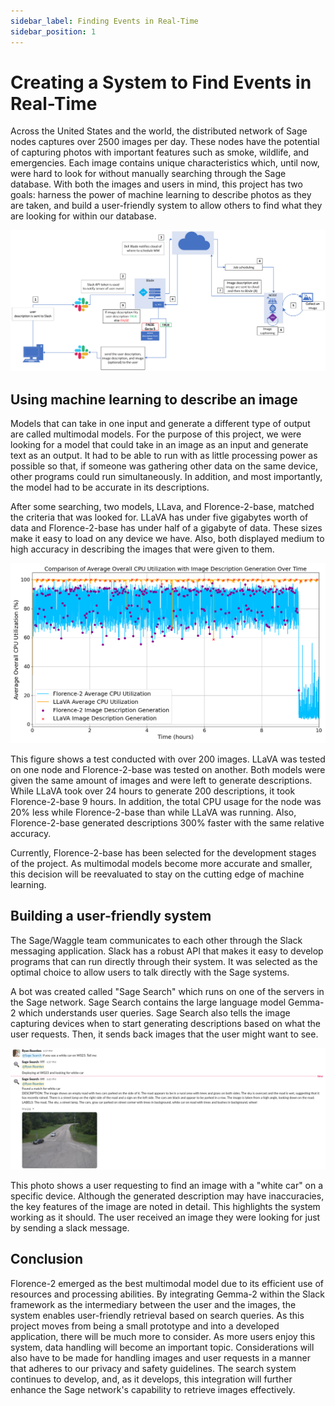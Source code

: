 ```yaml
---
sidebar_label: Finding Events in Real-Time
sidebar_position: 1
---
```


# Creating a System to Find Events in Real-Time


Across the United States and the world, the distributed network of Sage nodes captures over 2500 images per day. These nodes have the potential of capturing photos with important features such as smoke, wildlife, and emergencies. Each image contains unique characteristics which, until now, were hard to look for without manually searching through the Sage database. With both the images and users in mind, this project has two goals: harness the power of machine learning to describe photos as they are taken, and build a user-friendly system to allow others to find what they are looking for within our database.

![System Design](../imgs/capture-describe-deliver-1.png)

## Using machine learning to describe an image


Models that can take in one input and generate a different type of output are called multimodal models. For the purpose of this project, we were looking for a model that could take in an image as an input and generate text as an output. It had to be able to run with as little processing power as possible so that, if someone was gathering other data on the same device, other programs could run simultaneously. In addition, and most importantly, the model had to be accurate in its descriptions.


After some searching, two models, LLava, and Florence-2-base, matched the criteria that was looked for. LLaVA has under five gigabytes worth of data and Florence-2-base has under half of a gigabyte of data. These sizes make it easy to load on any device we have. Also, both displayed medium to high accuracy in describing the images that were given to them.


![Model Comparison](../imgs/capture-describe-deliver-2.png)


This figure shows a test conducted with over 200 images. LLaVA was tested on one node and Florence-2-base was tested on another. Both models were given the same amount of images and were left to generate descriptions. While LLaVA took over 24 hours to generate 200 descriptions, it took Florence-2-base 9 hours. In addition, the total CPU usage for the node was 20% less while Florence-2-base than while LLaVA was running. Also, Florence-2-base generated descriptions 300% faster with the same relative accuracy.


Currently, Florence-2-base has been selected for the development stages of the project. As multimodal models become more accurate and smaller, this decision will be reevaluated to stay on the cutting edge of machine learning.


## Building a user-friendly system


The Sage/Waggle team communicates to each other through the Slack messaging application. Slack has a robust API that makes it easy to develop programs that can run directly through their system. It was selected as the optimal choice to allow users to talk directly with the Sage systems.


A bot was created called "Sage Search" which runs on one of the servers in the Sage network. Sage Search contains the large language model Gemma-2 which understands user queries. Sage Search also tells the image capturing devices when to start generating descriptions based on what the user requests. Then, it sends back images that the user might want to see.


![Slack Bot](../imgs/capture-describe-deliver-3.png)

This photo shows a user requesting to find an image with a "white car" on a specific device. Although the generated description may have inaccuracies, the key features of the image are noted in detail. This highlights the system working as it should. The user received an image they were looking for just by sending a slack message.


## Conclusion


Florence-2 emerged as the best multimodal model due to its efficient use of resources and processing abilities. By integrating Gemma-2 within the Slack framework as the intermediary between the user and the images, the system enables user-friendly retrieval based on search queries. As this project moves from being a small prototype and into a developed application, there will be much more to consider. As more users enjoy this system, data handling will become an important topic. Considerations will also have to be made for handling images and user requests in a manner that adheres to our privacy and safety guidelines. The search system continues to develop, and, as it develops, this integration will further enhance the Sage network's capability to retrieve images effectively.
